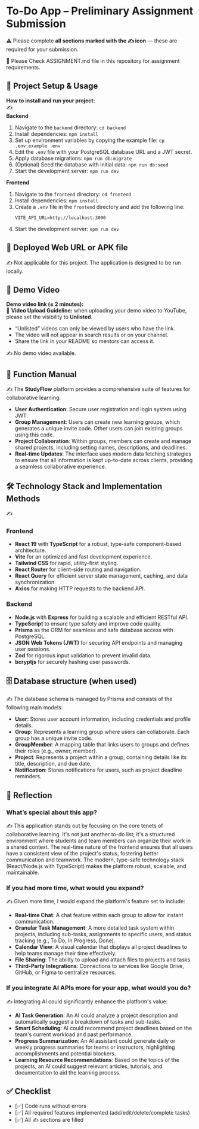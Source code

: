 # To-Do App – Preliminary Assignment Submission
⚠️ Please complete **all sections marked with the ✍️ icon** — these are required for your submission.

👀 Please Check ASSIGNMENT.md file in this repository for assignment requirements.

## 🚀 Project Setup & Usage
**How to install and run your project:**  
✍️  
**Backend**
1. Navigate to the `backend` directory: `cd backend`
2. Install dependencies: `npm install`
3. Set up environment variables by copying the example file: `cp .env.example .env`
4. Edit the `.env` file with your PostgreSQL database URL and a JWT secret.
5. Apply database migrations: `npm run db:migrate`
6. (Optional) Seed the database with initial data: `npm run db:seed`
7. Start the development server: `npm run dev`

**Frontend**
1. Navigate to the `frontend` directory: `cd frontend`
2. Install dependencies: `npm install`
3. Create a `.env` file in the `frontend` directory and add the following line:
   ```
   VITE_API_URL=http://localhost:3000
   ```
4. Start the development server: `npm run dev`


## 🔗 Deployed Web URL or APK file
✍️ Not applicable for this project. The application is designed to be run locally.

## 🎥 Demo Video
**Demo video link (≤ 2 minutes):**  
📌 **Video Upload Guideline:** when uploading your demo video to YouTube, please set the visibility to **Unlisted**.  
- “Unlisted” videos can only be viewed by users who have the link.  
- The video will not appear in search results or on your channel.  
- Share the link in your README so mentors can access it.  

✍️ No demo video available.

## 📖 Function Manual
✍️ The **StudyFlow** platform provides a comprehensive suite of features for collaborative learning:
- **User Authentication**: Secure user registration and login system using JWT.
- **Group Management**: Users can create new learning groups, which generates a unique invite code. Other users can join existing groups using this code.
- **Project Collaboration**: Within groups, members can create and manage shared projects, including setting names, descriptions, and deadlines.
- **Real-time Updates**: The interface uses modern data fetching strategies to ensure that all information is kept up-to-date across clients, providing a seamless collaborative experience.

## 🛠 Technology Stack and Implementation Methods
✍️ 
### Frontend
- **React 19** with **TypeScript** for a robust, type-safe component-based architecture.
- **Vite** for an optimized and fast development experience.
- **Tailwind CSS** for rapid, utility-first styling.
- **React Router** for client-side routing and navigation.
- **React Query** for efficient server state management, caching, and data synchronization.
- **Axios** for making HTTP requests to the backend API.

### Backend
- **Node.js** with **Express** for building a scalable and efficient RESTful API.
- **TypeScript** to ensure type safety and improve code quality.
- **Prisma** as the ORM for seamless and safe database access with PostgreSQL.
- **JSON Web Tokens (JWT)** for securing API endpoints and managing user sessions.
- **Zod** for rigorous input validation to prevent invalid data.
- **bcryptjs** for securely hashing user passwords.

## 🗄 Database structure (when used)
✍️ The database schema is managed by Prisma and consists of the following main models:
- **User**: Stores user account information, including credentials and profile details.
- **Group**: Represents a learning group where users can collaborate. Each group has a unique invite code.
- **GroupMember**: A mapping table that links users to groups and defines their roles (e.g., owner, member).
- **Project**: Represents a project within a group, containing details like its title, description, and due date.
- **Notification**: Stores notifications for users, such as project deadline reminders.

## 🧠 Reflection

### What’s special about this app?  
✍️ This application stands out by focusing on the core tenets of collaborative learning. It's not just another to-do list; it's a structured environment where students and team members can organize their work in a shared context. The real-time nature of the frontend ensures that all users have a consistent view of the project's status, fostering better communication and teamwork. The modern, type-safe technology stack (React/Node.js with TypeScript) makes the platform robust, scalable, and maintainable.

### If you had more time, what would you expand?  
✍️ Given more time, I would expand the platform's feature set to include:
- **Real-time Chat**: A chat feature within each group to allow for instant communication.
- **Granular Task Management**: A more detailed task system within projects, including sub-tasks, assignments to specific users, and status tracking (e.g., To Do, In Progress, Done).
- **Calendar View**: A visual calendar that displays all project deadlines to help teams manage their time effectively.
- **File Sharing**: The ability to upload and attach files to projects and tasks.
- **Third-Party Integrations**: Connections to services like Google Drive, GitHub, or Figma to centralize resources.

### If you integrate AI APIs more for your app, what would you do?  
✍️ Integrating AI could significantly enhance the platform's value:
- **AI Task Generation**: An AI could analyze a project description and automatically suggest a breakdown of tasks and sub-tasks.
- **Smart Scheduling**: AI could recommend project deadlines based on the team's current workload and past performance.
- **Progress Summarization**: An AI assistant could generate daily or weekly progress summaries for teams or instructors, highlighting accomplishments and potential blockers.
- **Learning Resource Recommendations**: Based on the topics of the projects, an AI could suggest relevant articles, tutorials, and documentation to aid the learning process.

## ✅ Checklist
- [✅] Code runs without errors  
- [✅] All required features implemented (add/edit/delete/complete tasks)  
- [✅] All ✍️ sections are filled
